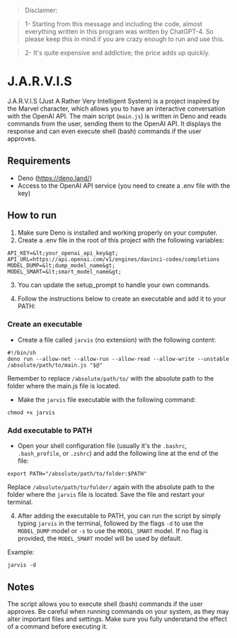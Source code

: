> Disclaimer:

> 1- Starting from this message and including the code, almost everything written in this program was written by ChatGPT-4. So please keep this in mind if you are crazy enough to run and use this.

> 2- It's quite expensive and addictive; the price adds up quickly.

# J.A.R.V.I.S

J.A.R.V.I.S (Just A Rather Very Intelligent System) is a project inspired by the Marvel character, which allows you to have an interactive conversation with the OpenAI API. The main script (`main.js`) is written in Deno and reads commands from the user, sending them to the OpenAI API. It displays the response and can even execute shell (bash) commands if the user approves.

## Requirements

- Deno (https://deno.land/)
- Access to the OpenAI API service (you need to create a .env file with the key)

## How to run

1. Make sure Deno is installed and working properly on your computer.
2. Create a .env file in the root of this project with the following variables:

```
API_KEY=&lt;your_openai_api_key&gt;
API_URL=https://api.openai.com/v1/engines/davinci-codex/completions
MODEL_DUMP=&lt;dump_model_name&gt;
MODEL_SMART=&lt;smart_model_name&gt;
```

3. You can update the setup_prompt to handle your own commands.

4. Follow the instructions below to create an executable and add it to your PATH:

### Create an executable

- Create a file called `jarvis` (no extension) with the following content:

```
#!/bin/sh
deno run --allow-net --allow-run --allow-read --allow-write --unstable /absolute/path/to/main.js "$@"
```

Remember to replace `/absolute/path/to/` with the absolute path to the folder where the main.js file is located.

- Make the `jarvis` file executable with the following command:

```
chmod +x jarvis
```

### Add executable to PATH

- Open your shell configuration file (usually it's the `.bashrc`, `.bash_profile`, or `.zshrc`) and add the following line at the end of the file:

```
export PATH="/absolute/path/to/folder:$PATH"
```

Replace `/absolute/path/to/folder/` again with the absolute path to the folder where the `jarvis` file is located. Save the file and restart your terminal.

4. After adding the executable to PATH, you can run the script by simply typing `jarvis` in the terminal, followed by the flags `-d` to use the `MODEL_DUMP` model or `-s` to use the `MODEL_SMART` model. If no flag is provided, the `MODEL_SMART` model will be used by default.

Example:

```
jarvis -d
```

## Notes

The script allows you to execute shell (bash) commands if the user approves. Be careful when running commands on your system, as they may alter important files and settings. Make sure you fully understand the effect of a command before executing it.
